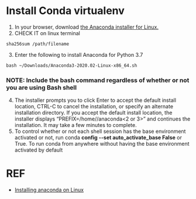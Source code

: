 # Install Conda virtualenv 
1. In your browser, download [the Anaconda installer for Linux.](https://www.anaconda.com/products/individual#linux)
2. CHECK IT on linux terminal
```
sha256sum /path/filename
```
3. Enter the following to install Anaconda for Python 3.7
```
bash ~/Downloads/Anaconda3-2020.02-Linux-x86_64.sh
```
### NOTE: Include the bash command regardless of whether or not you are using Bash shell
4. The installer prompts you to click Enter to accept the default install location, CTRL-C to cancel the installation, or specify an alternate installation directory. If you accept the default install location, the installer displays “PREFIX=/home/<user>/anaconda<2 or 3>” and continues the installation. It may take a few minutes to complete.
5. To control whether or not each shell session has the base environment activated or not, run conda **config --set auto_activate_base False** or True. To run conda from anywhere without having the base environment activated by default


# REF
- [Installing anaconda on Linux](https://docs.anaconda.com/anaconda/install/linux/)
